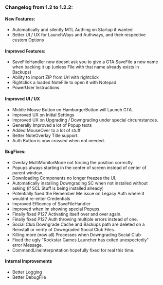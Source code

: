 ### Changelog from 1.2 to 1.2.2:
	

#### New Features:
* Automatically and silently MTL Authing on Startup if wanted
* Better UI / UX for LaunchWays and Authways, and their respective custom Options

#### Improved Features:
* SaveFileHandler now doesnt ask you to give a GTA SaveFile a new name when backing it up (unless File with that name already exists in Backups)
* Ability to import ZIP from Url with rightclick
* Rightclick a loaded NoteFile to open it with Notepad
* PowerUser Instructions

#### Improved UI / UX
* Middle Mouse Button on HamburgerButton will Launch GTA.
* Improved UX on Initial Settings
* Improved UX on Upgrading / Downgrading under special circumstances.
* Generally Improved a lot of Popup texts
* Added MouseOver to a lot of stuff.
* Better NoteOverlay Title support.
* Auth Button is now crossed when not needed.

#### BugFixes:
* Overlay MultiMonitorMode not forcing the position correctly
* Popups always starting in the center of screen instead of center of parent window.
* Downloading Components no longer freezes the UI.
* Automatically installing Downgrading SC when not installed without asking (if SCL Stuff is being installed already)
* Potentially fixed the Remember Me issue on Legacy Auth where it wouldnt re-enter Credentials
* Improved Efficency of SaveFileHandler
* Improved when im showing special Popups.
* Finally fixed P127 Activating itself over and over again. 
* Finally fixed P127 Auth throwing multiple errors instead of one.
* Social Club Downgrade Cache and Backups path are deleted on a Reinstall or verify of Downgraded Social Club Files.
* Killing more (now all) Processes when Downgrading Social Club
* Fixed the ugly "Rockstar Games Launcher has exited unexpectedly" error Message.
* CommandLineInterpretation hopefully fixed for real this time.

#### Internal Improvements
* Better Logging
* Better DebugFile

